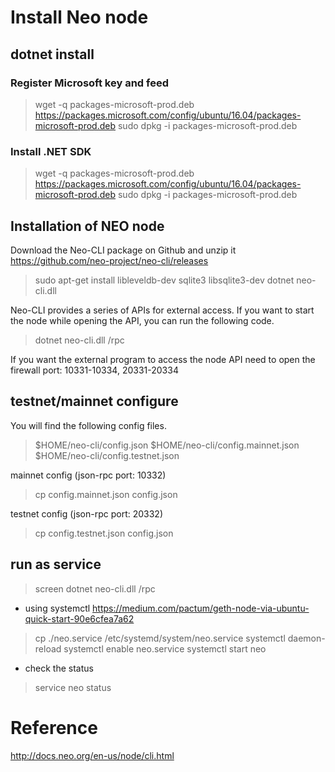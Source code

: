 # Install Neo node
## dotnet install
### Register Microsoft key and feed
>wget -q packages-microsoft-prod.deb https://packages.microsoft.com/config/ubuntu/16.04/packages-microsoft-prod.deb
>sudo dpkg -i packages-microsoft-prod.deb

### Install .NET SDK
>wget -q packages-microsoft-prod.deb https://packages.microsoft.com/config/ubuntu/16.04/packages-microsoft-prod.deb
>sudo dpkg -i packages-microsoft-prod.deb

## Installation of NEO node
Download the Neo-CLI package on Github and unzip it
https://github.com/neo-project/neo-cli/releases

>sudo apt-get install libleveldb-dev sqlite3 libsqlite3-dev
>dotnet neo-cli.dll

Neo-CLI provides a series of APIs for external access. If you want to start the node while opening the API, you can run the following code.
>dotnet neo-cli.dll /rpc

If you want the external program to access the node API need to open the firewall port: 10331-10334, 20331-20334

## testnet/mainnet configure
You will find the following config files.
>$HOME/neo-cli/config.json
>$HOME/neo-cli/config.mainnet.json
>$HOME/neo-cli/config.testnet.json

mainnet config (json-rpc port: 10332)
>cp config.mainnet.json config.json

testnet config (json-rpc port: 20332)
>cp config.testnet.json config.json


## run as service
>screen dotnet neo-cli.dll /rpc

* using systemctl
https://medium.com/pactum/geth-node-via-ubuntu-quick-start-90e6cfea7a62

>cp ./neo.service /etc/systemd/system/neo.service
>systemctl daemon-reload
>systemctl enable neo.service
>systemctl start neo

* check the status
>service neo status


# Reference
http://docs.neo.org/en-us/node/cli.html
